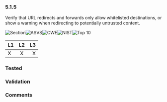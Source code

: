 ### 5.1.5 
Verify that URL redirects and forwards only allow whitelisted destinations, or show a warning when redirecting to potentially untrusted content.

![Section](https://img.shields.io/badge/V5-green.svg)![ASVS](https://img.shields.io/badge/ASVS-5.1.5-blue.svg)![CWE](https://img.shields.io/badge/CWE--red.svg)![NIST](https://img.shields.io/badge/NIST--important.svg)![Top 10](https://img.shields.io/badge/--lightgray.svg)

| L1| L2| L3|
| --|:--:|-:|
| X | X | X |

### Tested

### Validation

### Comments

        
